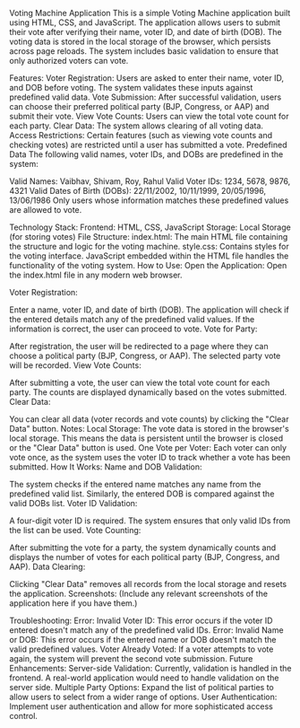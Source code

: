Voting Machine Application
This is a simple Voting Machine application built using HTML, CSS, and JavaScript. The application allows users to submit their vote after verifying their name, voter ID, and date of birth (DOB). The voting data is stored in the local storage of the browser, which persists across page reloads. The system includes basic validation to ensure that only authorized voters can vote.

Features:
Voter Registration: Users are asked to enter their name, voter ID, and DOB before voting. The system validates these inputs against predefined valid data.
Vote Submission: After successful validation, users can choose their preferred political party (BJP, Congress, or AAP) and submit their vote.
View Vote Counts: Users can view the total vote count for each party.
Clear Data: The system allows clearing of all voting data.
Access Restrictions: Certain features (such as viewing vote counts and checking votes) are restricted until a user has submitted a vote.
Predefined Data
The following valid names, voter IDs, and DOBs are predefined in the system:

Valid Names: Vaibhav, Shivam, Roy, Rahul
Valid Voter IDs: 1234, 5678, 9876, 4321
Valid Dates of Birth (DOBs): 22/11/2002, 10/11/1999, 20/05/1996, 13/06/1986
Only users whose information matches these predefined values are allowed to vote.

Technology Stack:
Frontend: HTML, CSS, JavaScript
Storage: Local Storage (for storing votes)
File Structure:
index.html: The main HTML file containing the structure and logic for the voting machine.
style.css: Contains styles for the voting interface.
JavaScript embedded within the HTML file handles the functionality of the voting system.
How to Use:
Open the Application: Open the index.html file in any modern web browser.

Voter Registration:

Enter a name, voter ID, and date of birth (DOB).
The application will check if the entered details match any of the predefined valid values.
If the information is correct, the user can proceed to vote.
Vote for Party:

After registration, the user will be redirected to a page where they can choose a political party (BJP, Congress, or AAP).
The selected party vote will be recorded.
View Vote Counts:

After submitting a vote, the user can view the total vote count for each party.
The counts are displayed dynamically based on the votes submitted.
Clear Data:

You can clear all data (voter records and vote counts) by clicking the "Clear Data" button.
Notes:
Local Storage: The vote data is stored in the browser's local storage. This means the data is persistent until the browser is closed or the "Clear Data" button is used.
One Vote per Voter: Each voter can only vote once, as the system uses the voter ID to track whether a vote has been submitted.
How It Works:
Name and DOB Validation:

The system checks if the entered name matches any name from the predefined valid list.
Similarly, the entered DOB is compared against the valid DOBs list.
Voter ID Validation:

A four-digit voter ID is required. The system ensures that only valid IDs from the list can be used.
Vote Counting:

After submitting the vote for a party, the system dynamically counts and displays the number of votes for each political party (BJP, Congress, and AAP).
Data Clearing:

Clicking "Clear Data" removes all records from the local storage and resets the application.
Screenshots:
(Include any relevant screenshots of the application here if you have them.)

Troubleshooting:
Error: Invalid Voter ID: This error occurs if the voter ID entered doesn't match any of the predefined valid IDs.
Error: Invalid Name or DOB: This error occurs if the entered name or DOB doesn't match the valid predefined values.
Voter Already Voted: If a voter attempts to vote again, the system will prevent the second vote submission.
Future Enhancements:
Server-side Validation: Currently, validation is handled in the frontend. A real-world application would need to handle validation on the server side.
Multiple Party Options: Expand the list of political parties to allow users to select from a wider range of options.
User Authentication: Implement user authentication and allow for more sophisticated access control.
